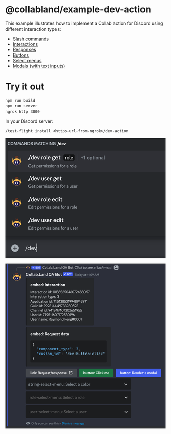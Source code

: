 # @collabland/example-dev-action

This example illustrates how to implement a Collab action for Discord using
different interaction types:

- [Slash commands](https://discord.com/developers/docs/interactions/application-commands#slash-commands)
- [Interactions](https://discord.com/developers/docs/interactions/receiving-and-responding#interaction-object)
- [Responses](https://discord.com/developers/docs/interactions/receiving-and-responding#responding-to-an-interaction)
- [Buttons](https://discord.com/developers/docs/interactions/message-components#buttons)
- [Select menus](https://discord.com/developers/docs/interactions/message-components#select-menus)
- [Modals (with text inputs)](https://discord.com/developers/docs/interactions/message-components#text-inputs)

# Try it out

```sh
npm run build
npm run server
ngrok http 3000
```

In your Discord server:

```
/test-flight install <https-url-from-ngrok>/dev-action
```

![Slash commands](docs/dev-action-commands.png)

![Screenshot](docs/dev-action.png)
